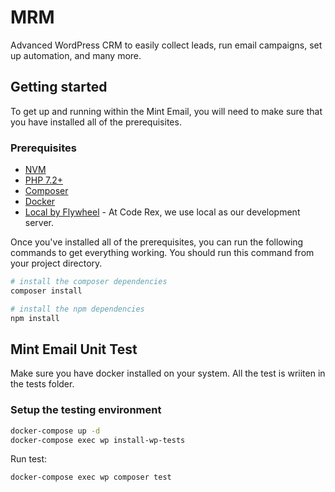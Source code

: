 # MRM

Advanced WordPress CRM to easily collect leads, run email campaigns, set up automation, and many more.

## Getting started

To get up and running within the Mint Email, you will need to make sure that you have installed all of the prerequisites.

### Prerequisites

- [NVM](https://github.com/nvm-sh/nvm#installing-and-updating)
- [PHP 7.2+](https://www.php.net/manual/en/install.php)
- [Composer](https://getcomposer.org/doc/00-intro.md)
- [Docker](https://docs.docker.com/desktop/install/mac-install/)
- [Local by Flywheel](https://localwp.com/) - At Code Rex, we use local as our development server.

Once you've installed all of the prerequisites, you can run the following commands to get everything working. You should run this command from your project directory.

```bash
# install the composer dependencies
composer install

# install the npm dependencies
npm install
```

## Mint Email Unit Test

Make sure you have docker installed on your system. All the test is wriiten in the tests folder.

### Setup the testing environment

```bash
docker-compose up -d
docker-compose exec wp install-wp-tests
```

Run test:

```bash
docker-compose exec wp composer test
```
